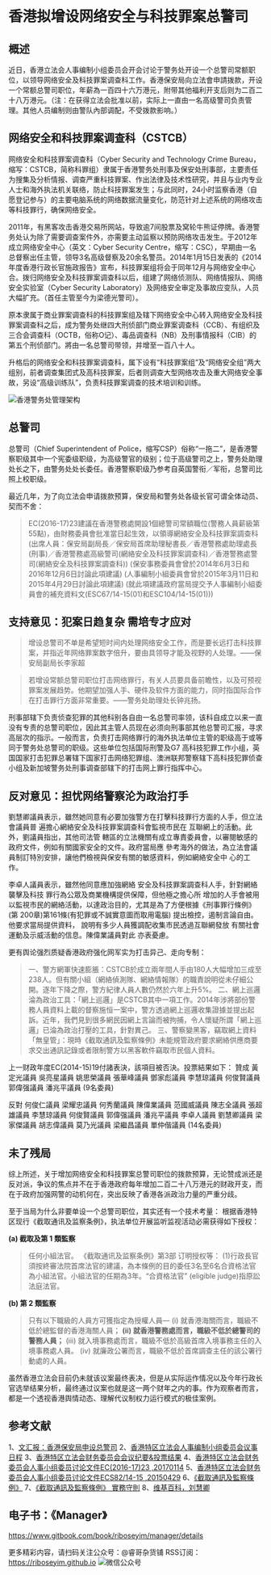 # 香港拟增设网络安全与科技罪案总警司

## 概述
近日，香港立法会人事编制小组委员会开会讨论于警务处开设一个总警司常额职位，以领导网络安全及科技罪案调查科工作。香港保安局向立法會申請拨款，开设一个常额总警司职位，年薪為一百四十六万港元，附带其他福利开支后则为二百二十八万港元。（注：在获得立法会批准以前，实际上一直由一名高级警司负责管理。其他人员编制则由警队內部调配，不受拨款影响。）

## 网络安全和科技罪案调查科（CSTCB）
网络安全和科技罪案调查科（Cyber Security and Technology Crime Bureau，缩写：CSTCB，简称科罪组）隶属于香港警务处刑事及保安处刑事部，主要责任为搜集及分析情报、调查严重科技罪案、作出法律及技术性研究，并且与业内专业人士和海外执法机关联络，防止科技罪案发生；与此同时，24小时监察香港（自愿登记参与）的主要电脑系统的网络数据流量变化，防范针对上述系统的网络攻击等科技罪行，确保网络安全。

2011年，有黑客攻击香港交易所网站，导致逾7间股票及窝轮牛熊证停牌。香港警务处认为除了需要调查案件外，亦需要主动监察以预防网络攻击发生。于2012年成立网络安全中心（英文：Cyber Security Centre，缩写：CSC），早期由一名总督察出任主管，领导3名高级督察及20余名警员。2014年1月15日发表的《2014年度香港行政长官施政报告》宣布，科技罪案组将会于同年12月与网络安全中心合。拨归网络安全及科技罪案调查科以后，组建了网络侦测队、网络情报队、网络安全实验室（Cyber Security Laboratory）及网络安全审定及事故应变队，人员大幅扩充。（首任主管至今为梁德光警司）。

原本隶属于商业罪案调查科的科技罪案组及辖下网络安全中心转入网络安全及科技罪案调查科之后，成为警务处继四大刑侦部门商业罪案调查科（CCB）、有组织及三合会调查科（OCTB，俗称O记）、毒品调查科（NB）及刑事情报科（CIB）的第五个刑侦部门。將由一名总警司带领，并增至一百八十人。

升格后的网络安全和科技罪案调查科，属下设有“科技罪案组”及“网络安全组”两大组别，前者调查集团式及高科技罪案，后者则调查大型网络攻击及重大网络安全事故，另设“高级训练队”，负责科技罪案调查的技术培训和训练。

![香港警务处管理架构](http://ombx24fbq.bkt.clouddn.com/HK_Policy_%20Criminal_201704.png)

<!--more-->

## 总警司
总警司（Chief Superintendent of Police，缩写CSP）俗称“一拖二”，是香港警察职级其中一个宪委级职级，为高级警官的级别；位于高级警司之上，警务处助理处长之下，由警务处处长委任。香港警察职级乃参考自英国警衔／军衔，总警司比照上校职级。

最近几年，为了向立法会申请拨款预算，保安局和警务处各级长官可谓全体动员、契而不舍：
>EC(2016-17)23建議在香港警務處開設1個總警司常額職位(警務人員薪級第55點)，由財務委員會批准當日起生效，以領導網絡安全及科技罪案調查科
>(出席人員：保安局副局長／保安局首席助理秘書長／香港警務處助理處長(刑事)／香港警務處高級警司(網絡安全及科技罪案調查科)／香港警務處警司(網絡安全及科技罪案調查科))
>(保安事務委員會曾於2014年6月3日和2016年12月6日討論此項建議)
>(人事編制小組委員會曾於2015年3月11日和2015年4月29日討論此項建議)
>(就此項建議政府當局提交予人事編制小組委員會的補充資料文(ESC67/14-15(01)和ESC104/14-15(01)))

## 支持意见：犯案日趋复杂 需培专才应对

>增设总警司不单是希望短时间内处理网络安全工作，而是要长远打击科技罪案，并指近年网络罪案数字倍升，要由具领导才能及视野的人处理。——保安局副局长李家超

>若增设常额总警司职位打击网络罪行，有关人员要具备前瞻性，以及可预视罪案发展趋势。他期望加强人手、硬件及软件方面的能力，同时指国际合作在打击罪行方面非常重要。——警务处助理处长钟兆扬。

刑事部辖下负责侦查犯罪的其他科别各自由一名总警司率领，该科自成立以来一直没有专责的总警司职位，因此其主管人员现在必须向刑事部其他总警司汇报，寻求高层次的指示。一般而言，负责打击网络罪行的海外执法单位主管的职级高于或等同于警务处总警司的职级。这些单位包括国际刑警及G7 高科技犯罪工作小组，英国国家打击犯罪总署辖下国家打击网络犯罪组、澳洲联邦警察辖下高科技犯罪侦查小组及新加坡警务处刑事调查部辖下的打击网上罪行指挥中心。

## 反对意见：担忧网络警察沦为政治打手
劉慧卿議員表示，雖然她同意有必要加強警方在打擊科技罪行方面的人手，但立法會議員普 遍擔心網絡安全及科技罪案調查科會監視市民在 互聯網上的活動。此外，劉議員指出，其他司法管 轄區的立法機關有成立專責委員會，以審閱敏感的
政府文件，例如有關國家安全的文件。政府當局應 參考海外的做法，為立法會議員制訂特別安排，讓他們檢視與保安有關的敏感資料，例如網絡安全中 心的工作。

李卓人議員表示，雖然他同意應加強網絡 安全及科技罪案調查科人手，針對網絡襲擊及科技 罪行為公眾及商業機構提供保障，但他極之擔心所 增加的人手會被用以監視市民的網絡活動，以達政治目的，尤其是為了方便根據《刑事罪行條例》(第 200章)第161條(有犯罪或不誠實意圖而取用電腦) 提出檢控，遏制言論自由。他要求當局提供資料， 說明有多少人員獲調配收集市民透過互聯網發放 有關社會運動及示威活動的信息。陳偉業議員對此 亦表憂慮。

更有舆论强烈质疑香港政府强化网军实为打击异己、走向专制：
>一、警方網軍快速膨脹：CSTCB於成立兩年間人手由180人大幅增加三成至238人。但有關小組（網絡偵測隊、網絡情報隊）的職責說明從未仔細公開。逐年下降之際，警方紀律人員人數仍然於六年上升5%。
>二、網上巡邏淪為政治工具：「網上巡邏」是CSTCB其中一項工作。2014年涉將部份警務人員資料上載的督察施恒一案中，警方透過網上巡邏收集證據並提出起訴。近年，我們見到很多網民因網上言論而被拘捕，令人懷疑所謂「網上巡邏」已淪為政治打壓的工具，針對異己。
>三、警察變黑客，竊取網上資料「無皇管」：現時《截取通訊及監察條例》未能規管政府要求網絡供應商要求交出通訊記錄或者限制警方以黑客軟件竊取市民個人資料。

上一财政年度EC(2014-15)19付諸表決，該項目被否決。投票結果如下：
贊成
黃定光議員 吳亮星議員 姚思榮議員 張華峰議員 鄧家彪議員
李慧琼議員 何俊賢議員 郭偉强議員 潘兆平議員
 (9名委員)

反對
何俊仁議員 梁耀忠議員 何秀蘭議員 陳偉業議員 范國威議員
陳志全議員 張超雄議員 李慧琼議員 何俊賢議員 郭偉强議員
潘兆平議員 李卓人議員 劉慧卿議員 梁家傑議員 胡志偉議員
莫乃光議員 梁繼昌議員 單仲偕議員
(14名委員)

## 未了残局
综上所述，关于增加网络安全和科技罪案总警司职位的拨款预算，无论赞成派还是反对派，争议的焦点并不在于香港政府每年增加二百二十八万港元的财政开支，而在于政府加强网警的动机何在，突出反映了香港各派政治力量的严重分歧。

至于当局为什么非要单设一个总警司职位，其实还有一个技术考量：
根据香港特区现行《截取通讯及监察条例》，执法单位开展监听监视活动必需获得如下授权：

**(a) 截取及第 1 類監察**
 >任何小組法官。
《截取通讯及监察条例》第3部 订明授权等：
>(1)行政長官須按終審法院首席法官的建議，為本條例的目的委任3名至6名合資格法官為小組法官。小組法官的任期為3年。“合資格法官” (eligible judge)指原訟法庭法官。

**(b) 第 2 類監察**
>只有以下職級的人員方可獲指定為授權人員—
>(i) 就香港海關而言，職級不低於總監督的香港海關人員；
>**(ii) 就香港警務處而言，職級不低於總警司的警務人員；**
>(iii) 就入境事務處而言，職級不低於高級首席入境事務主任的入境事務處人員。
>(iv) 就廉政公署而言，職級不低於首席調查主任的該公署行動處的人員。

虽然香港立法会目前仍未就该议案最终表决，但是从实际运作情况以及今年行政长官选举结果分析，最终通过议案也就是这一两个财年之内的事。作为观察者而言，都是一个透视香港舆情动态、理解代议制权力运行模式的极佳案例。

## 参考文献
1、[文汇报：香港保安局申设总警司](http://m.cn.apdnews.com/china/hongkong/584454.html)
2、[香港特区立法会人事编制小组委员会议事日程](http://www.legco.gov.hk/yr16-17/chinese/fc/esc/agenda/esc20170104.htm)
3、[香港特区立法会财务委员会会议纪要&投票结果](http://www.legco.gov.hk/yr16-17/chinese/fc/fc/general/meetings.htm)
4、[香港特区立法会财务委员会人事小组委员讨论文件EC(2016-17)23 ,20170114](http://www.legco.gov.hk/yr16-17/chinese/fc/esc/agenda/esc20170104.htm)
5、[香港特区立法会财务委员会人事小组委员讨论文件ECS82/14-15 ,20150429](http://www.legco.gov.hk/yr14-15/chinese/fc/esc/minutes/esc20150429.pdf)
6、[《截取通訊及監察條例》](https://www.elegislation.gov.hk/hk/cap589!zh-Hant-HK@2016-06-24T00:00:00?xpid=ID\_1438403494052\_001)
7、[《截取通訊及監察條例》 實務守則](http://www.sb.gov.hk/chi/special/sciocs/2016/ICSO%20CoP%20-%20June%202016%20(C).pdf)
8、[维基百科，刘慧卿](https://zh.wikipedia.org/wiki/劉慧卿)

## 电子书：《Manager》
https://www.gitbook.com/book/riboseyim/manager/details

更多精彩内容，请扫码关注公众号：@睿哥杂货铺 RSS订阅：https://riboseyim.github.io
![微信公众号](http://o8m8ngokc.bkt.clouddn.com/qrcode_for_gh_896dd3dd5255_344.jpg)
